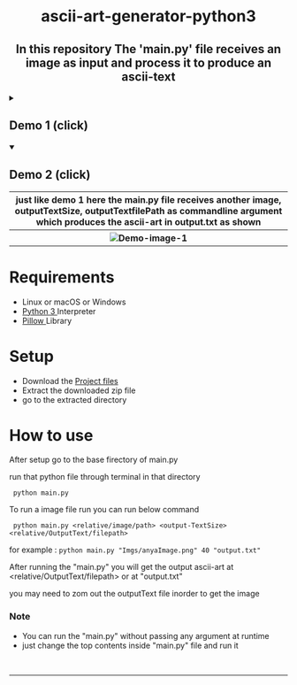 <h1 align="center"><strong>ascii-art-generator-python3</strong></h1>
<p><h2 align="center">In this repository The 'main.py' file receives an image as input and process it to produce an ascii-text</h2></p>

<details close> 
  <summary><h2>Demo 1 (click)</h2></summary>
  <table>
    <tr> 
      <th>Below is a demo in which the main.py file receives an image, OutputTextSize, outputTextfilePath as commandline argument
      which produces the ascii-art in output.txt as shown</th>
    </tr>
    <tr>
    <th>
    <img alt="Demo-image-1" src="https://user-images.githubusercontent.com/77431114/210548639-cad1226a-3e1a-47a5-ad68-96d6c1e2258f.png"/></th>
    </tr>
  </table>
</details>

<details open> 
  <summary><h2>Demo 2 (click)</h2></summary>
  <table>
    <tr>
      <th>just like demo 1 here the main.py file receives another image, outputTextSize, outputTextfilePath as commandline argument
      which produces the ascii-art in output.txt as shown</th>
    </tr>
    <tr>
    <th>
    <img alt="Demo-image-1" src="https://user-images.githubusercontent.com/77431114/210548527-6c89831f-1072-43dc-a6bb-62a4f25fd4c1.png"/></th>
    </tr>
  </table>
</details>

Requirements
============
* Linux or macOS or Windows
* [ Python 3 ](https://www.python.org/downloads/)Interpreter
* [ Pillow ](https://pypi.org/project/Pillow/)Library
<p></p>

Setup
============
* Download the [ Project files ](https://github.com/PuL5TaR/ascii-art-generator-python3/archive/refs/heads/main.zip)
* Extract the downloaded zip file
* go to the extracted directory
<p></p>

How to use
============
After setup go to the base firectory of main.py

run that python file through terminal in that directory
```
 python main.py
```
To run a image file run you can run below command
```
 python main.py <relative/image/path> <output-TextSize> <relative/OutputText/filepath>
```
for example : ``python main.py "Imgs/anyaImage.png" 40 "output.txt"``

After running the "main.py" you will get the output ascii-art at <relative/OutputText/filepath> or at "output.txt"

you may need to zom out the outputText file inorder to get the image

<h3>Note</h3>
<ul>
<li>You can run the "main.py" without passing any argument at runtime</li>
<li>just change the top contents inside "main.py" file and run it </li>
</ul>

<br>
<hr>
